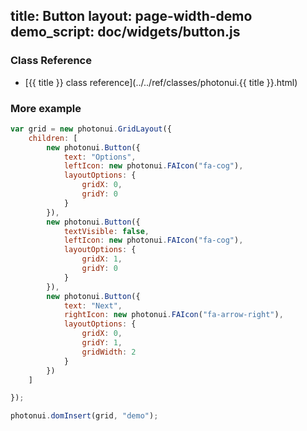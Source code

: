 title: Button
layout: page-width-demo
demo_script: doc/widgets/button.js
---

### Class Reference

* [{{ title }} class reference](../../ref/classes/photonui.{{ title }}.html)


### More example

```javascript
var grid = new photonui.GridLayout({
    children: [
        new photonui.Button({
            text: "Options",
            leftIcon: new photonui.FAIcon("fa-cog"),
            layoutOptions: {
                gridX: 0,
                gridY: 0
            }
        }),
        new photonui.Button({
            textVisible: false,
            leftIcon: new photonui.FAIcon("fa-cog"),
            layoutOptions: {
                gridX: 1,
                gridY: 0
            }
        }),
        new photonui.Button({
            text: "Next",
            rightIcon: new photonui.FAIcon("fa-arrow-right"),
            layoutOptions: {
                gridX: 0,
                gridY: 1,
                gridWidth: 2
            }
        })
    ]

});

photonui.domInsert(grid, "demo");
```


